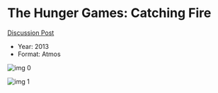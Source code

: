 # The Hunger Games: Catching Fire

[Discussion Post](https://www.avsforum.com/threads/bass-eq-for-filtered-movies.2995212/post-57613652)

* Year: 2013
* Format: Atmos

![img 0](https://i.imgur.com/2CYK8g3.jpg)

![img 1](https://i.imgur.com/7j8FTfk.jpg)

